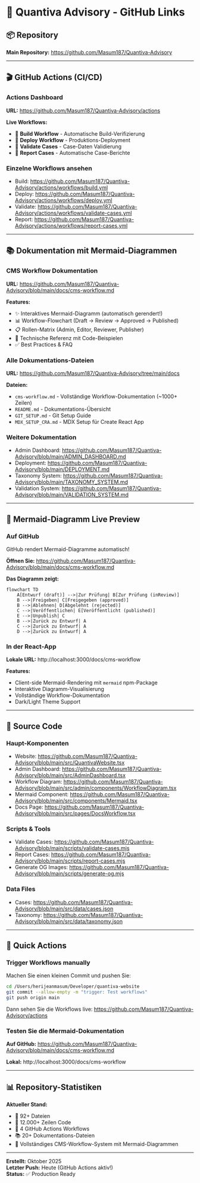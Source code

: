 # 🔗 Quantiva Advisory - GitHub Links

## 📦 Repository
**Main Repository:** https://github.com/Masum187/Quantiva-Advisory

---

## 🎬 GitHub Actions (CI/CD)

### Actions Dashboard
**URL:** https://github.com/Masum187/Quantiva-Advisory/actions

**Live Workflows:**
- 🔄 **Build Workflow** - Automatische Build-Verifizierung
- 🔄 **Deploy Workflow** - Produktions-Deployment
- 🔄 **Validate Cases** - Case-Daten Validierung
- 🔄 **Report Cases** - Automatische Case-Berichte

### Einzelne Workflows ansehen
- Build: https://github.com/Masum187/Quantiva-Advisory/actions/workflows/build.yml
- Deploy: https://github.com/Masum187/Quantiva-Advisory/actions/workflows/deploy.yml
- Validate: https://github.com/Masum187/Quantiva-Advisory/actions/workflows/validate-cases.yml
- Report: https://github.com/Masum187/Quantiva-Advisory/actions/workflows/report-cases.yml

---

## 📚 Dokumentation mit Mermaid-Diagrammen

### CMS Workflow Dokumentation
**URL:** https://github.com/Masum187/Quantiva-Advisory/blob/main/docs/cms-workflow.md

**Features:**
- ✨ Interaktives Mermaid-Diagramm (automatisch gerendert!)
- 📊 Workflow-Flowchart (Draft → Review → Approved → Published)
- 📋 Rollen-Matrix (Admin, Editor, Reviewer, Publisher)
- 🔧 Technische Referenz mit Code-Beispielen
- ✅ Best Practices & FAQ

### Alle Dokumentations-Dateien
**URL:** https://github.com/Masum187/Quantiva-Advisory/tree/main/docs

**Dateien:**
- `cms-workflow.md` - Vollständige Workflow-Dokumentation (~1000+ Zeilen)
- `README.md` - Dokumentations-Übersicht
- `GIT_SETUP.md` - Git Setup Guide
- `MDX_SETUP_CRA.md` - MDX Setup für Create React App

### Weitere Dokumentation
- Admin Dashboard: https://github.com/Masum187/Quantiva-Advisory/blob/main/ADMIN_DASHBOARD.md
- Deployment: https://github.com/Masum187/Quantiva-Advisory/blob/main/DEPLOYMENT.md
- Taxonomy System: https://github.com/Masum187/Quantiva-Advisory/blob/main/TAXONOMY_SYSTEM.md
- Validation System: https://github.com/Masum187/Quantiva-Advisory/blob/main/VALIDATION_SYSTEM.md

---

## 🎨 Mermaid-Diagramm Live Preview

### Auf GitHub
GitHub rendert Mermaid-Diagramme automatisch!

**Öffnen Sie:** https://github.com/Masum187/Quantiva-Advisory/blob/main/docs/cms-workflow.md

**Das Diagramm zeigt:**
```mermaid
flowchart TD
    A[Entwurf (draft)] -->|Zur Prüfung| B[Zur Prüfung (inReview)]
    B -->|Freigeben| C[Freigegeben (approved)]
    B -->|Ablehnen| D[Abgelehnt (rejected)]
    C -->|Veröffentlichen| E[Veröffentlicht (published)]
    E -->|Unpublish| C
    B -->|Zurück zu Entwurf| A
    C -->|Zurück zu Entwurf| A
    D -->|Zurück zu Entwurf| A
```

### In der React-App
**Lokale URL:** http://localhost:3000/docs/cms-workflow

**Features:**
- Client-side Mermaid-Rendering mit `mermaid` npm-Package
- Interaktive Diagramm-Visualisierung
- Vollständige Workflow-Dokumentation
- Dark/Light Theme Support

---

## 🔧 Source Code

### Haupt-Komponenten
- Website: https://github.com/Masum187/Quantiva-Advisory/blob/main/src/QuantivaWebsite.tsx
- Admin Dashboard: https://github.com/Masum187/Quantiva-Advisory/blob/main/src/AdminDashboard.tsx
- Workflow Diagram: https://github.com/Masum187/Quantiva-Advisory/blob/main/src/admin/components/WorkflowDiagram.tsx
- Mermaid Component: https://github.com/Masum187/Quantiva-Advisory/blob/main/src/components/Mermaid.tsx
- Docs Page: https://github.com/Masum187/Quantiva-Advisory/blob/main/src/pages/DocsWorkflow.tsx

### Scripts & Tools
- Validate Cases: https://github.com/Masum187/Quantiva-Advisory/blob/main/scripts/validate-cases.mjs
- Report Cases: https://github.com/Masum187/Quantiva-Advisory/blob/main/scripts/report-cases.mjs
- Generate OG Images: https://github.com/Masum187/Quantiva-Advisory/blob/main/scripts/generate-og.mjs

### Data Files
- Cases: https://github.com/Masum187/Quantiva-Advisory/blob/main/src/data/cases.json
- Taxonomy: https://github.com/Masum187/Quantiva-Advisory/blob/main/src/data/taxonomy.json

---

## 🚀 Quick Actions

### Trigger Workflows manually
Machen Sie einen kleinen Commit und pushen Sie:
```bash
cd /Users/herijeanmasum/Developer/quantiva-website
git commit --allow-empty -m "trigger: Test workflows"
git push origin main
```

Dann sehen Sie die Workflows live: https://github.com/Masum187/Quantiva-Advisory/actions

### Testen Sie die Mermaid-Dokumentation
**Auf GitHub:** https://github.com/Masum187/Quantiva-Advisory/blob/main/docs/cms-workflow.md

**Lokal:** http://localhost:3000/docs/cms-workflow

---

## 📊 Repository-Statistiken

**Aktueller Stand:**
- 📁 92+ Dateien
- 📝 12.000+ Zeilen Code
- 🎨 4 GitHub Actions Workflows
- 📚 20+ Dokumentations-Dateien
- 🎯 Vollständiges CMS-Workflow-System mit Mermaid-Diagrammen

---

**Erstellt:** Oktober 2025  
**Letzter Push:** Heute (GitHub Actions aktiv!)  
**Status:** ✅ Production Ready




